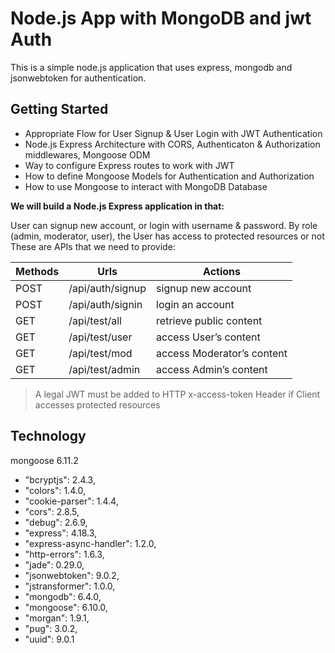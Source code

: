 # Node.js App with MongoDB and jwt Auth

This is a simple node.js application that uses express, mongodb and jsonwebtoken for authentication.

## Getting Started

- Appropriate Flow for User Signup & User Login with JWT Authentication
- Node.js Express Architecture with CORS, Authenticaton & Authorization middlewares, Mongoose ODM
- Way to configure Express routes to work with JWT
- How to define Mongoose Models for Authentication and Authorization
- How to use Mongoose to interact with MongoDB Database

**We will build a Node.js Express application in that:**

User can signup new account, or login with username & password.
By role (admin, moderator, user), the User has access to protected resources or not
These are APIs that we need to provide:

| Methods | Urls             | Actions                    |
|---------|------------------|----------------------------|
| POST    | /api/auth/signup | signup new account         |
| POST    | /api/auth/signin | login an account           |
| GET     | /api/test/all    | retrieve public content    |
| GET     | /api/test/user   | access User’s content      |
| GET     | /api/test/mod    | access Moderator’s content |
| GET     | /api/test/admin  | access Admin’s content     |

> A legal JWT must be added to HTTP x-access-token Header if Client accesses protected resources

## Technology

mongoose 6.11.2

- "bcryptjs": 2.4.3,
- "colors": 1.4.0,
- "cookie-parser": 1.4.4,
- "cors": 2.8.5,
- "debug": 2.6.9,
- "express": 4.18.3,
- "express-async-handler": 1.2.0,
- "http-errors": 1.6.3,
- "jade": 0.29.0,
- "jsonwebtoken": 9.0.2,
- "jstransformer": 1.0.0,
- "mongodb": 6.4.0,
- "mongoose": 6.10.0,
- "morgan": 1.9.1,
- "pug": 3.0.2,
- "uuid": 9.0.1

